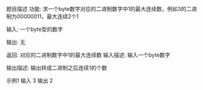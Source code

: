 题目描述
功能: 求一个byte数字对应的二进制数字中1的最大连续数，例如3的二进制为00000011，最大连续2个1
    
输入: 一个byte型的数字
    
输出: 无
     
返回: 对应的二进制数字中1的最大连续数
输入描述:
输入一个byte数字

输出描述:
输出转成二进制之后连续1的个数

示例1
输入
3
输出
2
